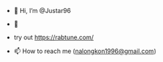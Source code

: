 - 👋 Hi, I’m @Justar96
- 👀
- try out https://rabtune.com/

- 📫 How to reach me (nalongkon1996@gmail.com)
<!---
Justar96/Justar96 is a ✨ special ✨ repository because its `README.md` (this file) appears on your GitHub profile.
You can click the Preview link to take a look at your changes.
--->
